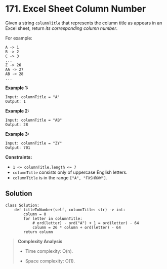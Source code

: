 # 171. Excel Sheet Column Number

Given a string `columnTitle` that represents the column title as appears in an Excel sheet, return *its corresponding column number*.

For example:

```
A -> 1
B -> 2
C -> 3
...
Z -> 26
AA -> 27
AB -> 28 
...
```

**Example 1:**

```
Input: columnTitle = "A"
Output: 1
```

**Example 2:**

```
Input: columnTitle = "AB"
Output: 28
```

**Example 3:**

```
Input: columnTitle = "ZY"
Output: 701
```

**Constraints:**

- `1 <= columnTitle.length <= 7`
- `columnTitle` consists only of uppercase English letters.
- `columnTitle` is in the range `["A", "FXSHRXW"]`.

## Solution

```python3
class Solution:
    def titleToNumber(self, columnTitle: str) -> int:
        column = 0
        for letter in columnTitle:
            # ord(letter) - ord("A") + 1 = ord(letter) - 64
            column = 26 * column + ord(letter) - 64
        return column
```

> **Complexity Analysis**
>
> - Time complexity: O(n).
>
> - Space complexity: O(1).
